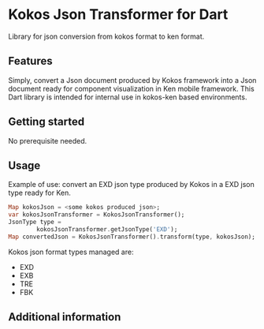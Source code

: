 
# Kokos Json Transformer for Dart

Library for json conversion from kokos format to ken format.

## Features

Simply, convert a Json document produced by Kokos framework into a Json document ready
for component visualization in Ken mobile framework. This Dart library is intended for internal
use in kokos-ken based environments.

## Getting started

No prerequisite needed.

## Usage

Example of use: convert an EXD json type produced by Kokos in a EXD json type
ready for Ken.

```dart
Map kokosJson = <some kokos produced json>;
var kokosJsonTransformer = KokosJsonTransformer();
JsonType type =
        kokosJsonTransformer.getJsonType('EXD');
Map convertedJson = KokosJsonTransformer().transform(type, kokosJson);
```

Kokos json format types managed are:

- EXD
- EXB
- TRE
- FBK


## Additional information
